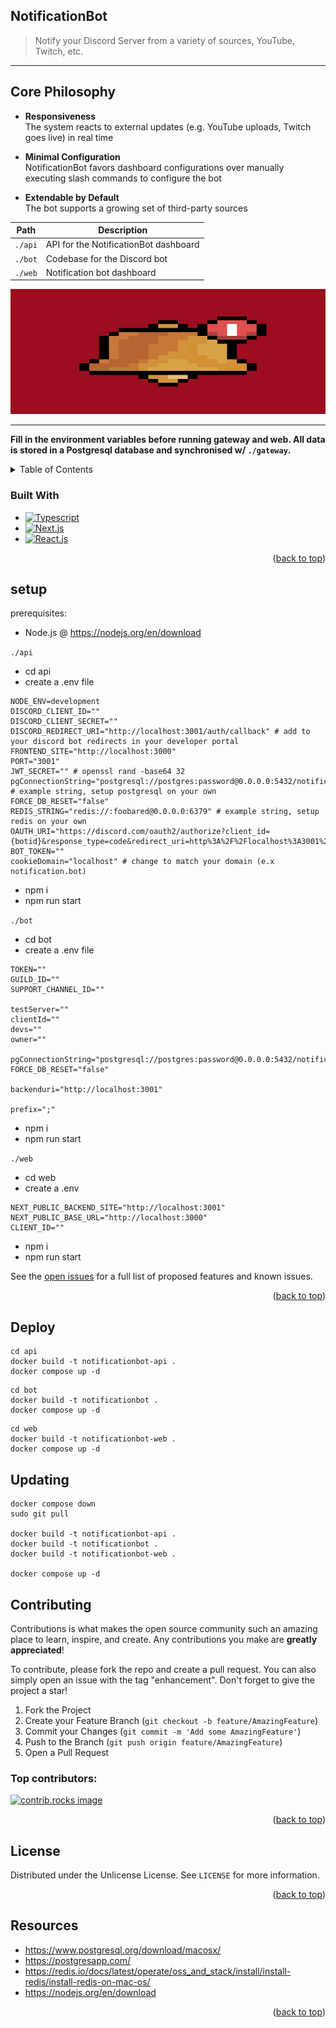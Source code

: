 <a id="readme-top"></a>

## NotificationBot
> Notify your Discord Server from a variety of sources, YouTube, Twitch, etc.

---

## Core Philosophy
- **Responsiveness**  
  The system reacts to external updates (e.g. YouTube uploads, Twitch goes live) in real time

- **Minimal Configuration**  
  NotificationBot favors dashboard configurations over manually executing slash commands to configure the bot

- **Extendable by Default**  
  The bot supports a growing set of third-party sources

| Path                    | Description        |
| ----------------------- | ------------------ |
| `./api`             | API for the NotificationBot dashboard |
| `./bot`                 | Codebase for the Discord bot |
| `./web`                 | Notification bot dashboard |

  <a href="https://github.com/GlitchDetected/notificationbot">
    <img src="images/notificationbot.png" alt="Logo" width="1000" height="200">
  </a>

---

**Fill in the environment variables before running gateway and web. All data is stored in a Postgresql database and synchronised w/ `./gateway`.**

<details>
  <summary>Table of Contents</summary>
  <ol>
    <li>
      <a href="#NotificationBot">About The Project</a>
      <ul>
        <li><a href="#built-with">Built With</a></li>
      </ul>
    </li>
    <li>
      <a href="#setup">Setup</a>
      <a href="#deploy">Deploy</a>
      <a href="#updating">Updating</a>
    </li>
    <li><a href="#contributing">Contributing</a></li>
    <li><a href="#license">License</a></li>
  </ol>
</details>

### Built With

* [![Typescript][Typescript]][Typescript-url]
* [![Next.js][Next.js]][Next-url]
* [![React.js][React.js]][React-url]

<p align="right">(<a href="#readme-top">back to top</a>)</p>

## setup
prerequisites: 
- Node.js @ https://nodejs.org/en/download

`./api`
- cd api
- create a .env file
```env
NODE_ENV=development
DISCORD_CLIENT_ID=""
DISCORD_CLIENT_SECRET=""
DISCORD_REDIRECT_URI="http://localhost:3001/auth/callback" # add to your discord bot redirects in your developer portal 
FRONTEND_SITE="http://localhost:3000"
PORT="3001"
JWT_SECRET="" # openssl rand -base64 32
pgConnectionString="postgresql://postgres:password@0.0.0.0:5432/notificationbot # example string, setup postgresql on your own
FORCE_DB_RESET="false"
REDIS_STRING="redis://:foobared@0.0.0.0:6379" # example string, setup redis on your own
OAUTH_URI="https://discord.com/oauth2/authorize?client_id={botid}&response_type=code&redirect_uri=http%3A%2F%2Flocalhost%3A3001%2Fauth%2Fcallback&scope=identify+guilds"
BOT_TOKEN=""
cookieDomain="localhost" # change to match your domain (e.x notification.bot)
```
- npm i
- npm run start

`./bot`
- cd bot
- create a .env file
```env
TOKEN=""
GUILD_ID="" 
SUPPORT_CHANNEL_ID=""

testServer=""
clientId=""
devs=""
owner=""

pgConnectionString="postgresql://postgres:password@0.0.0.0:5432/notificationbot"
FORCE_DB_RESET="false"

backenduri="http://localhost:3001"

prefix=";"
```
- npm i
- npm run start

`./web`
- cd web
- create a .env
```env
NEXT_PUBLIC_BACKEND_SITE="http://localhost:3001"
NEXT_PUBLIC_BASE_URL="http://localhost:3000"
CLIENT_ID=""
```
- npm i
- npm run start

See the [open issues](https://github.com/GlitchDetected/notificationbot/issues) for a full list of proposed features and known issues.

<p align="right">(<a href="#readme-top">back to top</a>)</p>

## Deploy
```
cd api
docker build -t notificationbot-api .
docker compose up -d
```
```
cd bot
docker build -t notificationbot .
docker compose up -d
```
```
cd web
docker build -t notificationbot-web .
docker compose up -d
```

## Updating
```
docker compose down
sudo git pull

docker build -t notificationbot-api .
docker build -t notificationbot .
docker build -t notificationbot-web .

docker compose up -d
```

## Contributing

Contributions is what makes the open source community such an amazing place to learn, inspire, and create. Any contributions you make are **greatly appreciated**!

To contribute, please fork the repo and create a pull request. You can also simply open an issue with the tag "enhancement".
Don't forget to give the project a star!

1. Fork the Project
2. Create your Feature Branch (`git checkout -b feature/AmazingFeature`)
3. Commit your Changes (`git commit -m 'Add some AmazingFeature'`)
4. Push to the Branch (`git push origin feature/AmazingFeature`)
5. Open a Pull Request

### Top contributors:

<a href="https://github.com/GlitchDetected/notificationbot/graphs/contributors">
  <img src="https://contrib.rocks/image?repo=GlitchDetected/notificationbot" alt="contrib.rocks image" />
</a>

<p align="right">(<a href="#readme-top">back to top</a>)</p>

<!-- LICENSE -->
## License

Distributed under the Unlicense License. See `LICENSE` for more information.

<p align="right">(<a href="#readme-top">back to top</a>)</p>

## Resources
- https://www.postgresql.org/download/macosx/
- https://postgresapp.com/
- https://redis.io/docs/latest/operate/oss_and_stack/install/install-redis/install-redis-on-mac-os/
- https://nodejs.org/en/download

<p align="right">(<a href="#readme-top">back to top</a>)</p>

[contributors-shield]: https://img.shields.io/github/contributors/GlitchDetected/notificationbot.svg?style=for-the-badge
[contributors-url]: https://github.com/GlitchDetected/notificationbot/graphs/contributors
[forks-shield]: https://img.shields.io/github/forks/GlitchDetected/notificationbot.svg?style=for-the-badge
[forks-url]: https://github.com/GlitchDetected/notificationbot/network/members
[stars-shield]: https://img.shields.io/github/stars/GlitchDetected/notificationbot.svg?style=for-the-badge
[stars-url]: https://github.com/GlitchDetected/notificationbot/stargazers
[issues-shield]: https://img.shields.io/github/issues/GlitchDetected/notificationbot.svg?style=for-the-badge
[issues-url]: https://github.com/GlitchDetected/notificationbot/issues
[license-shield]: https://img.shields.io/github/license/GlitchDetected/notificationbot.svg?style=for-the-badge
[license-url]: https://github.com/GlitchDetected/notificationbot/blob/master/LICENSE.txt
[product-screenshot]: images/screenshot.png
[Next.js]: https://img.shields.io/badge/next.js-000000?style=for-the-badge&logo=nextdotjs&logoColor=white
[Next-url]: https://nextjs.org/
[React.js]: https://img.shields.io/badge/React-20232A?style=for-the-badge&logo=react&logoColor=61DAFB
[React-url]: https://reactjs.org/
[Typescript]: https://img.shields.io/badge/Typescript-20232A?style=for-the-badge&logo=typescript&logoColor=61DAFB
[Typescript-url]: https://www.typescriptlang.org/